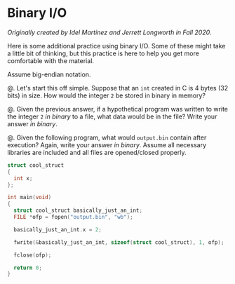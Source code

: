 # Binary I/O

*Originally created by Idel Martinez and Jerrett Longworth in Fall 2020.*

Here is some additional practice using binary I/O. Some of these might take a little bit of thinking, but this practice is here to help you get more comfortable with the material.

Assume big-endian notation.

@. Let's start this off simple. Suppose that an `int` created in C is 4 bytes (32 bits) in size. How would the integer `2` be stored in binary in memory?

@. Given the previous answer, if a hypothetical program was written to write the integer `2` *in binary* to a file, what data would be in the file? Write your answer *in binary*.

@. Given the following program, what would `output.bin` contain after execution? Again, write your answer *in binary*. Assume all necessary libraries are included and all files are opened/closed properly.

  ``` c
  struct cool_struct
  {
    int x;
  };

  int main(void)
  {
    struct cool_struct basically_just_an_int;
    FILE *ofp = fopen("output.bin", "wb");

    basically_just_an_int.x = 2;

    fwrite(&basically_just_an_int, sizeof(struct cool_struct), 1, ofp);

    fclose(ofp);

    return 0;
  }
  ```
